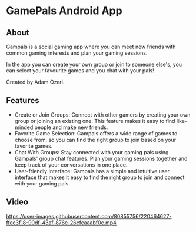 # GamePals Android App

## About

Gampals is a social gaming app where you can meet new friends with common gaming interests and plan your gaming sessions.

In the app you can create your own group or join to someone else's, you can select your favourite games and you chat with your pals!

Created by Adam Ozeri.

## Features

- Create or Join Groups: Connect with other gamers by creating your own group or joining an existing one. This feature makes it easy to find like-minded people and make new friends.
- Favorite Game Selection: Gampals offers a wide range of games to choose from, so you can find the right group to join based on your favorite games.
- Chat With Groups: Stay connected with your gaming pals using Gampals' group chat features. Plan your gaming sessions together and keep track of your conversations in one place.
- User-friendly Interface: Gampals has a simple and intuitive user interface that makes it easy to find the right group to join and connect with your gaming pals.

## Video

https://user-images.githubusercontent.com/80855756/220464627-ffec3f18-90df-43af-876e-26cfcaaabf0c.mp4

